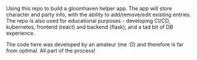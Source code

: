 Using this repo to build a gloomhaven helper app. The app will store character and party info, with the ability to add/remove/edit existing entries. The repo is also used for educational purposes - developing CI/CD, kubernetes, frontend (react) and backend (flask), and a tad bit of DB experience.

The code here was developed by an amateur (me :D) and therefore is far from optimal. All part of the process!
